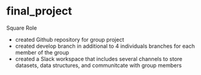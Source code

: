 # final_project

Square Role
- created Github repository for group project
- created develop branch in additional to 4 individuals branches for each member of the group
- created a Slack workspace that includes several channels to store datasets, data structures, and communitcate with group members